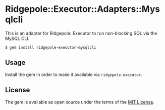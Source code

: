 # Ridgepole::Executor::Adapters::Mysqlcli

This is an adapter for Ridgepole::Executor to run non-blocking SQL via the
MySQL CLI.

    $ gem install ridgepole-executor-mysqlcli

## Usage

Install the gem in order to make it available via `ridgepole-executor`.

## License

The gem is available as open source under the terms of the [MIT License](https://opensource.org/licenses/MIT).
